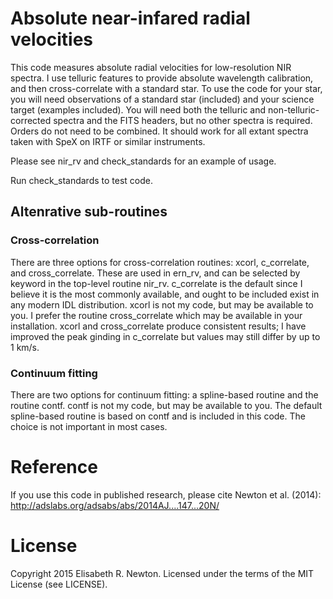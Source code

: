 # Absolute near-infared radial velocities

This code measures absolute radial velocities for low-resolution NIR spectra. I use telluric features to provide absolute wavelength calibration, and then cross-correlate with a standard star. To use the code for your star, you will need observations of a standard star (included) and your science target (examples included). You will need both the telluric and non-telluric-corrected spectra and the FITS headers, but no other spectra is required. Orders do not need to be combined. It should work for all extant spectra taken with SpeX on IRTF or similar instruments. 

Please see nir_rv and check_standards for an example of usage. 

Run check_standards to test code.

## Altenrative sub-routines

### Cross-correlation
There are three options for cross-correlation routines: xcorl, c_correlate, and cross_correlate. These are used in ern_rv, and can be selected by keyword in the top-level routine nir_rv. c_correlate is the default since I believe it is the most commonly available, and ought to be included exist in any modern IDL distribution. xcorl is not my code, but may be available to you. I prefer the routine cross_correlate which may be available in your installation. xcorl and cross_correlate produce consistent results; I have improved the peak ginding in c_correlate but values may still differ by up to 1 km/s.

### Continuum fitting
There are two options for continuum fitting: a spline-based routine and the routine contf. contf is not my code, but may be available to you. The default spline-based routine is based on contf and is included in this code. The choice is not important in most cases.

# Reference
If you use this code in published research, please cite Newton et al. (2014): http://adslabs.org/adsabs/abs/2014AJ....147...20N/

# License
Copyright 2015 Elisabeth R. Newton. Licensed under the terms of the MIT License (see LICENSE).
